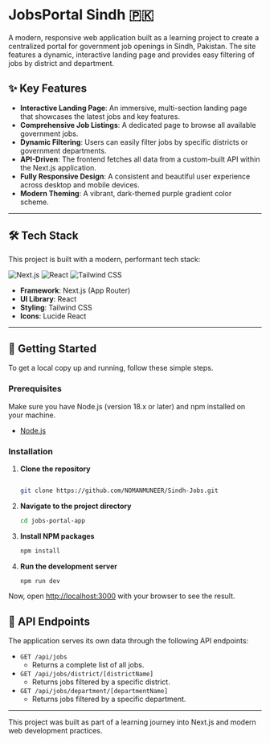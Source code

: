 # JobsPortal Sindh 🇵🇰

A modern, responsive web application built as a learning project to create a centralized portal for government job openings in Sindh, Pakistan. The site features a dynamic, interactive landing page and provides easy filtering of jobs by district and department.



## ✨ Key Features

* **Interactive Landing Page**: An immersive, multi-section landing page that showcases the latest jobs and key features.
* **Comprehensive Job Listings**: A dedicated page to browse all available government jobs.
* **Dynamic Filtering**: Users can easily filter jobs by specific districts or government departments.
* **API-Driven**: The frontend fetches all data from a custom-built API within the Next.js application.
* **Fully Responsive Design**: A consistent and beautiful user experience across desktop and mobile devices.
* **Modern Theming**: A vibrant, dark-themed purple gradient color scheme.

---

## 🛠️ Tech Stack

This project is built with a modern, performant tech stack:

![Next.js](https://img.shields.io/badge/Next.js-000000?style=for-the-badge&logo=nextdotjs&logoColor=white)
![React](https://img.shields.io/badge/React-20232A?style=for-the-badge&logo=react&logoColor=61DAFB)
![Tailwind CSS](https://img.shields.io/badge/Tailwind_CSS-38B2AC?style=for-the-badge&logo=tailwind-css&logoColor=white)

* **Framework**: Next.js (App Router)
* **UI Library**: React
* **Styling**: Tailwind CSS
* **Icons**: Lucide React

---

## 🚀 Getting Started

To get a local copy up and running, follow these simple steps.

### Prerequisites

Make sure you have Node.js (version 18.x or later) and npm installed on your machine.

* [Node.js](https://nodejs.org/)

### Installation

1.  **Clone the repository**
    ```sh
    
    git clone https://github.com/NOMANMUNEER/Sindh-Jobs.git
    ```

2.  **Navigate to the project directory**
    ```sh
    cd jobs-portal-app
    ```

3.  **Install NPM packages**
    ```sh
    npm install
    ```

4.  **Run the development server**
    ```sh
    npm run dev
    ```

Now, open [http://localhost:3000](http://localhost:3000) with your browser to see the result.

## 📡 API Endpoints

The application serves its own data through the following API endpoints:

* `GET /api/jobs`
    * Returns a complete list of all jobs.
* `GET /api/jobs/district/[districtName]`
    * Returns jobs filtered by a specific district.
* `GET /api/jobs/department/[departmentName]`
    * Returns jobs filtered by a specific department.

---

This project was built as part of a learning journey into Next.js and modern web development practices.

